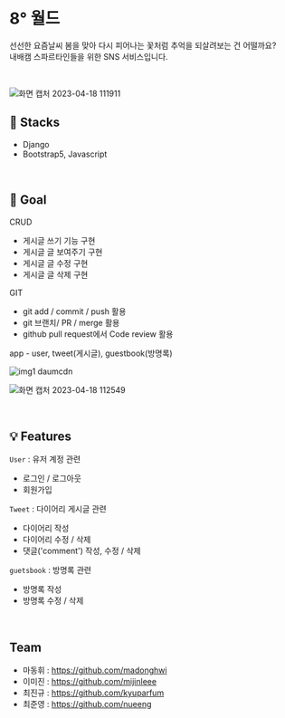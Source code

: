 # 8° 월드

선선한 요즘날씨 봄을 맞아 다시 피어나는 꽃처럼 추억을 되살려보는 건 어떨까요?
<br/>
내배캠 스파르타인들을 위한 SNS 서비스입니다.

<br/>

![화면 캡처 2023-04-18 111911](https://user-images.githubusercontent.com/127704498/232655615-6ff438e4-43b7-4a4a-80dd-7670e562b66a.png)
<br/>

## 🎨 Stacks

- Django
- Bootstrap5, Javascript

<br/>

## 🚩 Goal

CRUD
- 게시글 쓰기 기능 구현
- 게시글 글 보여주기 구현
- 게시글 글 수정 구현
- 게시글 글 삭제 구현

GIT
- git add / commit / push 활용
- git 브랜치/ PR / merge 활용
- github pull request에서 Code review 활용

app - user, tweet(게시글), guestbook(방명록)

![img1 daumcdn](https://user-images.githubusercontent.com/127704498/232655665-ffadc5fa-45a7-49c4-984e-71b352df041d.png)

![화면 캡처 2023-04-18 112549](https://user-images.githubusercontent.com/127704498/232655686-a754aede-bc94-4c7c-8e4f-d7d6f1649586.png)

<br/>

## 💡 Features

`User` : 유저 계정 관련
- 로그인 / 로그아웃
- 회원가입

`Tweet` : 다이어리 게시글 관련
 - 다이어리 작성
 - 다이어리 수정 / 삭제
 - 댓글('comment') 작성, 수정 / 삭제
 
`guetsbook` : 방명록 관련
 - 방명록 작성
 - 방명록 수정 / 삭제
 
 <br/>
 
 ## Team
 
 - 마동휘 : https://github.com/madonghwi  
 - 이미진 : https://github.com/mijinleee  
 - 최진규 : https://github.com/kyuparfum  
 - 최준영 : https://github.com/nueeng  
